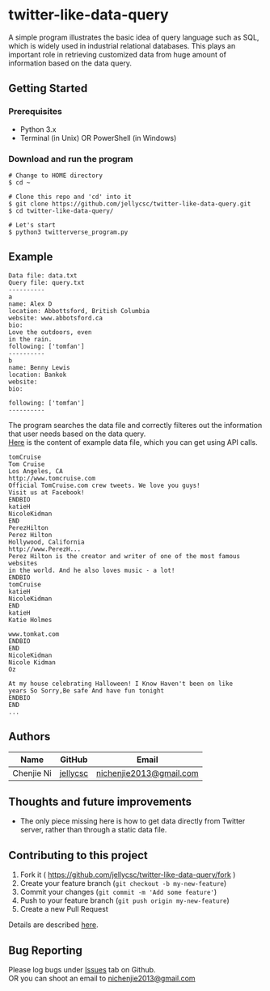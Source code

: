 # twitter-like-data-query
A simple program illustrates the basic idea of query language such as SQL, which is widely used in industrial relational databases. This plays an important role in retrieving customized data from huge amount of information based on the data query.

## Getting Started

### Prerequisites

* Python 3.x
* Terminal (in Unix) OR PowerShell (in Windows)

### Download and run the program
```
# Change to HOME directory
$ cd ~

# Clone this repo and 'cd' into it
$ git clone https://github.com/jellycsc/twitter-like-data-query.git
$ cd twitter-like-data-query/

# Let's start
$ python3 twitterverse_program.py
```

## Example
```
Data file: data.txt
Query file: query.txt
----------
a
name: Alex D
location: Abbottsford, British Columbia
website: www.abbotsford.ca
bio:
Love the outdoors, even
in the rain.
following: ['tomfan']
----------
b
name: Benny Lewis
location: Bankok
website:
bio:

following: ['tomfan']
----------
```
The program searches the data file and correctly filteres out the information that user needs based on the data query.  
[Here](data.txt) is the content of example data file, which you can get using API calls.
```
tomCruise
Tom Cruise
Los Angeles, CA
http://www.tomcruise.com
Official TomCruise.com crew tweets. We love you guys!
Visit us at Facebook!
ENDBIO
katieH
NicoleKidman
END
PerezHilton
Perez Hilton
Hollywood, California
http://www.PerezH...
Perez Hilton is the creator and writer of one of the most famous websites
in the world. And he also loves music - a lot!
ENDBIO
tomCruise
katieH
NicoleKidman
END
katieH
Katie Holmes

www.tomkat.com
ENDBIO
END
NicoleKidman
Nicole Kidman
Oz

At my house celebrating Halloween! I Know Haven't been on like
years So Sorry,Be safe And have fun tonight
ENDBIO
END
...
```

## Authors

| Name             | GitHub                                     | Email
| ---------------- | ------------------------------------------ | -------------------------
| Chenjie Ni       | [jellycsc](https://github.com/jellycsc)    | nichenjie2013@gmail.com

## Thoughts and future improvements

* The only piece missing here is how to get data directly from Twitter server, rather than through a static data file.

## Contributing to this project

1. Fork it ( https://github.com/jellycsc/twitter-like-data-query/fork )
2. Create your feature branch (`git checkout -b my-new-feature`)
3. Commit your changes (`git commit -m 'Add some feature'`)
4. Push to your feature branch (`git push origin my-new-feature`)
5. Create a new Pull Request

Details are described [here](https://git-scm.com/book/en/v2/GitHub-Contributing-to-a-Project).

## Bug Reporting
Please log bugs under [Issues](https://github.com/jellycsc/twitter-like-data-query/issues) tab on Github.  
OR you can shoot an email to <nichenjie2013@gmail.com>
